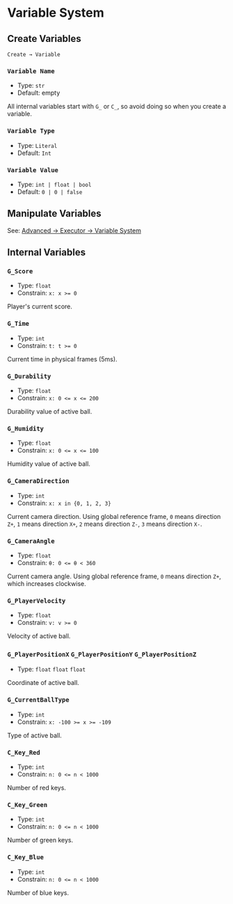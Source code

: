 # Variable System

## Create Variables

`Create → Variable`

### `Variable Name`

- Type: `str`
- Default: empty

All internal variables start with `G_` or `C_`, so avoid doing so when you create a variable.

### `Variable Type`

- Type: `Literal`
- Default: `Int`

### `Variable Value`

- Type: `int | float | bool`
- Default: `0 | 0 | false`

## Manipulate Variables

See: [Advanced → Executor → Variable System](/en/advanced/executor.md#variable-system)

## Internal Variables

### `G_Score`

- Type: `float`
- Constrain: `x: x >= 0`

Player's current score.

### `G_Time`

- Type: `int`
- Constrain: `t: t >= 0`

Current time in physical frames (5ms).

### `G_Durability`

- Type: `float`
- Constrain: `x: 0 <= x <= 200`

Durability value of active ball.

### `G_Humidity`

- Type: `float`
- Constrain: `x: 0 <= x <= 100`

Humidity value of active ball.

### `G_CameraDirection` <badge text="Four-directional"/>

- Type: `int`
- Constrain: `x: x in {0, 1, 2, 3}`

Current camera direction. Using global reference frame, `0` means direction `Z+`, `1` means direction `X+`, `2` means direction `Z-`, `3` means direction `X-`.

### `G_CameraAngle` <badge text="Free-look"/>

- Type: `float`
- Constrain: `θ: 0 <= θ < 360`

Current camera angle. Using global reference frame, `0` means direction `Z+`, which increases clockwise.

### `G_PlayerVelocity` <badge text="Readonly" type="warning"/>

- Type: `float`
- Constrain: `v: v >= 0`

Velocity of active ball.

### `G_PlayerPositionX` `G_PlayerPositionY` `G_PlayerPositionZ` <badge text="Readonly" type="warning"/>

- Type: `float` `float` `float`

Coordinate of active ball.

### `G_CurrentBallType`

- Type: `int`
- Constrain: `x: -100 >= x >= -109`

Type of active ball.

### `C_Key_Red`

- Type: `int`
- Constrain: `n: 0 <= n < 1000`

Number of red keys.

### `C_Key_Green`

- Type: `int`
- Constrain: `n: 0 <= n < 1000`

Number of green keys.

### `C_Key_Blue`

- Type: `int`
- Constrain: `n: 0 <= n < 1000`

Number of blue keys.
